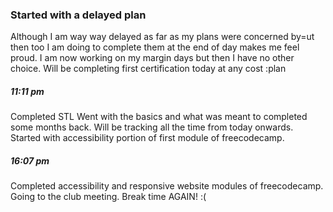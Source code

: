 <!-- ---
layout: posts
title: Learning STL and completing freecodecamp frontend certification
date: 2019-01-14 11:07:00 -0600
--- -->
### Started with a delayed plan
Although I am way way delayed as far as my plans were concerned by=ut then too I am doing to complete them at the end of day makes me feel proud. I am now working on my margin days but then I have no other choice. 
Will be completing first certification today at any cost :plan

##### 11:11 pm

Completed STL
Went with the basics and what was meant to completed some months back. Will be tracking all the time from today onwards.
Started with accessibility portion of first module of freecodecamp.

##### 16:07 pm
Completed accessibility and responsive website modules of freecodecamp. Going to the club meeting. Break time AGAIN! :(


